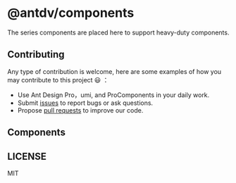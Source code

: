 # @antdv/components

The series components are placed here to support heavy-duty components.

## Contributing

Any type of contribution is welcome, here are some examples of how you may contribute to this project 😃 ：

- Use Ant Design Pro，umi, and ProComponents in your daily work.
- Submit [issues](https://github.com/vueSetup/antdv/issues) to report bugs or ask questions.
- Propose [pull requests](https://github.com/vueSetup/antdv/pulls) to improve our code.

## Components



## LICENSE

MIT
